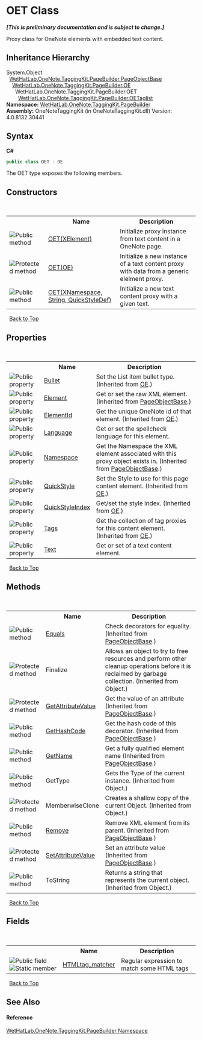 # OET Class
 _**\[This is preliminary documentation and is subject to change.\]**_

Proxy class for OneNote elements with embedded text content.


## Inheritance Hierarchy
System.Object<br />&nbsp;&nbsp;<a href="10522ffc-023c-fe2b-d07f-22ef617cb6f6.md">WetHatLab.OneNote.TaggingKit.PageBuilder.PageObjectBase</a><br />&nbsp;&nbsp;&nbsp;&nbsp;<a href="6d00c7e2-1ce9-f79b-727b-125206c5880d.md">WetHatLab.OneNote.TaggingKit.PageBuilder.OE</a><br />&nbsp;&nbsp;&nbsp;&nbsp;&nbsp;&nbsp;WetHatLab.OneNote.TaggingKit.PageBuilder.OET<br />&nbsp;&nbsp;&nbsp;&nbsp;&nbsp;&nbsp;&nbsp;&nbsp;<a href="68ea1245-9f39-262e-aee9-db202bc62d55.md">WetHatLab.OneNote.TaggingKit.PageBuilder.OETaglist</a><br />
**Namespace:**&nbsp;<a href="56352230-71f2-f4b7-63a8-983965663af5.md">WetHatLab.OneNote.TaggingKit.PageBuilder</a><br />**Assembly:**&nbsp;OneNoteTaggingKit (in OneNoteTaggingKit.dll) Version: 4.0.8132.30441

## Syntax

**C#**<br />
``` C#
public class OET : OE
```

The OET type exposes the following members.


## Constructors
&nbsp;<table><tr><th></th><th>Name</th><th>Description</th></tr><tr><td>![Public method](media/pubmethod.gif "Public method")</td><td><a href="2b4ba1a0-2b39-7655-21e5-7daba956fd88.md">OET(XElement)</a></td><td>
Initialize proxy instance from text content in a OneNote page.</td></tr><tr><td>![Protected method](media/protmethod.gif "Protected method")</td><td><a href="19b2f12b-10ee-eaac-86ea-660a266b68c6.md">OET(OE)</a></td><td>
Initialize a new instance of a text content proxy with data from a generic elelment proxy.</td></tr><tr><td>![Public method](media/pubmethod.gif "Public method")</td><td><a href="77c6bbdf-c637-2c11-40f2-ddf418aa6a03.md">OET(XNamespace, String, QuickStyleDef)</a></td><td>
Initialize a new text content proxy with a given text.</td></tr></table>&nbsp;
<a href="#oet-class">Back to Top</a>

## Properties
&nbsp;<table><tr><th></th><th>Name</th><th>Description</th></tr><tr><td>![Public property](media/pubproperty.gif "Public property")</td><td><a href="684786af-8da5-2941-5b22-791fde8c4ba8.md">Bullet</a></td><td>
Set the List item bullet type.
 (Inherited from <a href="6d00c7e2-1ce9-f79b-727b-125206c5880d.md">OE</a>.)</td></tr><tr><td>![Public property](media/pubproperty.gif "Public property")</td><td><a href="b1355277-06a2-7c7b-8423-2a3d979b9e32.md">Element</a></td><td>
Get or set the raw XML element.
 (Inherited from <a href="10522ffc-023c-fe2b-d07f-22ef617cb6f6.md">PageObjectBase</a>.)</td></tr><tr><td>![Public property](media/pubproperty.gif "Public property")</td><td><a href="c642ef8a-926c-31ee-2435-57ed5f79704d.md">ElementId</a></td><td>
Get the unique OneNote id of that element.
 (Inherited from <a href="6d00c7e2-1ce9-f79b-727b-125206c5880d.md">OE</a>.)</td></tr><tr><td>![Public property](media/pubproperty.gif "Public property")</td><td><a href="b7799fbf-c4a9-a375-6932-50a68d524d92.md">Language</a></td><td>
Get or set the spellcheck language for this element.</td></tr><tr><td>![Public property](media/pubproperty.gif "Public property")</td><td><a href="f3e4f694-8098-5550-71ff-8ae66afd9f7a.md">Namespace</a></td><td>
Get the Namespace the XML element associated with this proxy object exists in.
 (Inherited from <a href="10522ffc-023c-fe2b-d07f-22ef617cb6f6.md">PageObjectBase</a>.)</td></tr><tr><td>![Public property](media/pubproperty.gif "Public property")</td><td><a href="5aa383d0-c17e-a4af-a1e3-d3ab316e8eb3.md">QuickStyle</a></td><td>
Set the Style to use for this page content element.
 (Inherited from <a href="6d00c7e2-1ce9-f79b-727b-125206c5880d.md">OE</a>.)</td></tr><tr><td>![Public property](media/pubproperty.gif "Public property")</td><td><a href="d660396e-7f91-2624-8926-b2c0eafd8a3f.md">QuickStyleIndex</a></td><td>
Get/set the style index.
 (Inherited from <a href="6d00c7e2-1ce9-f79b-727b-125206c5880d.md">OE</a>.)</td></tr><tr><td>![Public property](media/pubproperty.gif "Public property")</td><td><a href="30400e12-185f-9366-726e-209db1c1c214.md">Tags</a></td><td>
Get the collection of tag proxies for this content element.
 (Inherited from <a href="6d00c7e2-1ce9-f79b-727b-125206c5880d.md">OE</a>.)</td></tr><tr><td>![Public property](media/pubproperty.gif "Public property")</td><td><a href="f10d0d88-ea59-e877-f5af-e9e4d802dd2c.md">Text</a></td><td>
Get or set of a text content element.</td></tr></table>&nbsp;
<a href="#oet-class">Back to Top</a>

## Methods
&nbsp;<table><tr><th></th><th>Name</th><th>Description</th></tr><tr><td>![Public method](media/pubmethod.gif "Public method")</td><td><a href="febd286e-b95d-3257-ffed-d2b4475144e4.md">Equals</a></td><td>
Check decorators for equality.
 (Inherited from <a href="10522ffc-023c-fe2b-d07f-22ef617cb6f6.md">PageObjectBase</a>.)</td></tr><tr><td>![Protected method](media/protmethod.gif "Protected method")</td><td>Finalize</td><td>
Allows an object to try to free resources and perform other cleanup operations before it is reclaimed by garbage collection.
 (Inherited from Object.)</td></tr><tr><td>![Protected method](media/protmethod.gif "Protected method")</td><td><a href="4d9c0f69-ca27-d06d-850a-46da816f98ab.md">GetAttributeValue</a></td><td>
Get the value of an attribute
 (Inherited from <a href="10522ffc-023c-fe2b-d07f-22ef617cb6f6.md">PageObjectBase</a>.)</td></tr><tr><td>![Public method](media/pubmethod.gif "Public method")</td><td><a href="ebe970b7-5320-4551-378d-7958ca5e66fd.md">GetHashCode</a></td><td>
Get the hash code of this decorator.
 (Inherited from <a href="10522ffc-023c-fe2b-d07f-22ef617cb6f6.md">PageObjectBase</a>.)</td></tr><tr><td>![Public method](media/pubmethod.gif "Public method")</td><td><a href="24d1c39f-0f88-8c79-394d-4fc20eaacccb.md">GetName</a></td><td>
Get a fully qualified element name
 (Inherited from <a href="10522ffc-023c-fe2b-d07f-22ef617cb6f6.md">PageObjectBase</a>.)</td></tr><tr><td>![Public method](media/pubmethod.gif "Public method")</td><td>GetType</td><td>
Gets the Type of the current instance.
 (Inherited from Object.)</td></tr><tr><td>![Protected method](media/protmethod.gif "Protected method")</td><td>MemberwiseClone</td><td>
Creates a shallow copy of the current Object.
 (Inherited from Object.)</td></tr><tr><td>![Public method](media/pubmethod.gif "Public method")</td><td><a href="038c07b4-81ab-47d2-e16c-516917687b3a.md">Remove</a></td><td>
Remove XML element from its parent.
 (Inherited from <a href="10522ffc-023c-fe2b-d07f-22ef617cb6f6.md">PageObjectBase</a>.)</td></tr><tr><td>![Protected method](media/protmethod.gif "Protected method")</td><td><a href="77d51981-a0cd-15e4-5ea7-0f1dc3d61657.md">SetAttributeValue</a></td><td>
Set an attribute value
 (Inherited from <a href="10522ffc-023c-fe2b-d07f-22ef617cb6f6.md">PageObjectBase</a>.)</td></tr><tr><td>![Public method](media/pubmethod.gif "Public method")</td><td>ToString</td><td>
Returns a string that represents the current object.
 (Inherited from Object.)</td></tr></table>&nbsp;
<a href="#oet-class">Back to Top</a>

## Fields
&nbsp;<table><tr><th></th><th>Name</th><th>Description</th></tr><tr><td>![Public field](media/pubfield.gif "Public field")![Static member](media/static.gif "Static member")</td><td><a href="fedaf6b4-57c2-0a3d-2de8-5ca5bd720a0f.md">HTMLtag_matcher</a></td><td>
Regular expression to match some HTML tags</td></tr></table>&nbsp;
<a href="#oet-class">Back to Top</a>

## See Also


#### Reference
<a href="56352230-71f2-f4b7-63a8-983965663af5.md">WetHatLab.OneNote.TaggingKit.PageBuilder Namespace</a><br />